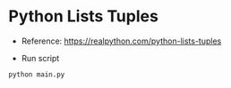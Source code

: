 # Python Lists Tuples

- Reference: https://realpython.com/python-lists-tuples

- Run script
```python
python main.py
```
